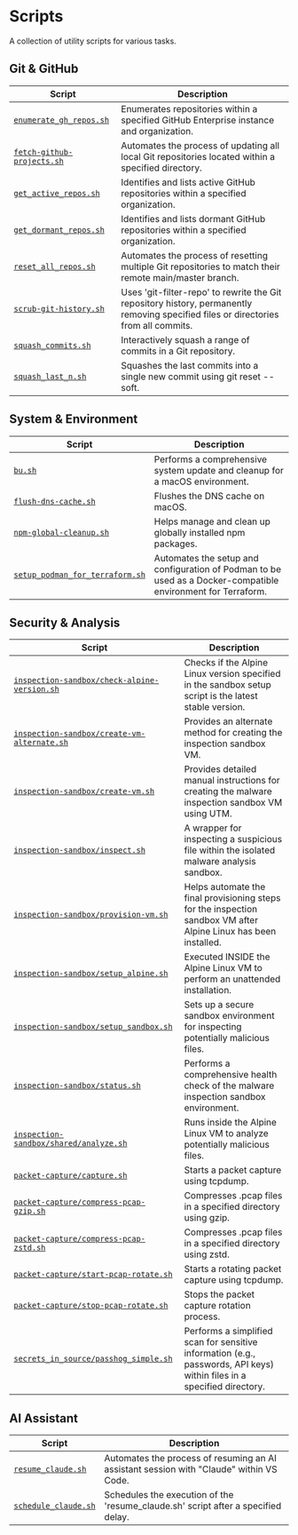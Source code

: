 # Scripts

A collection of utility scripts for various tasks.

## Git & GitHub

| Script | Description |
|---|---|
| [`enumerate_gh_repos.sh`](./enumerate_gh_repos.sh) | Enumerates repositories within a specified GitHub Enterprise instance and organization. |
| [`fetch-github-projects.sh`](./fetch-github-projects.sh) | Automates the process of updating all local Git repositories located within a specified directory. |
| [`get_active_repos.sh`](./get_active_repos.sh) | Identifies and lists active GitHub repositories within a specified organization. |
| [`get_dormant_repos.sh`](./get_dormant_repos.sh) | Identifies and lists dormant GitHub repositories within a specified organization. |
| [`reset_all_repos.sh`](./reset_all_repos.sh) | Automates the process of resetting multiple Git repositories to match their remote main/master branch. |
| [`scrub-git-history.sh`](./scrub-git-history.sh) | Uses 'git-filter-repo' to rewrite the Git repository history, permanently removing specified files or directories from all commits. |
| [`squash_commits.sh`](./squash_commits.sh) | Interactively squash a range of commits in a Git repository. |
| [`squash_last_n.sh`](./squash_last_n.sh) | Squashes the last <N> commits into a single new commit using git reset --soft. |

## System & Environment

| Script | Description |
|---|---|
| [`bu.sh`](./bu.sh) | Performs a comprehensive system update and cleanup for a macOS environment. |
| [`flush-dns-cache.sh`](./flush-dns-cache.sh) | Flushes the DNS cache on macOS. |
| [`npm-global-cleanup.sh`](./npm-global-cleanup.sh) | Helps manage and clean up globally installed npm packages. |
| [`setup_podman_for_terraform.sh`](./setup_podman_for_terraform.sh) | Automates the setup and configuration of Podman to be used as a Docker-compatible environment for Terraform. |

## Security & Analysis

| Script | Description |
|---|---|
| [`inspection-sandbox/check-alpine-version.sh`](./inspection-sandbox/check-alpine-version.sh) | Checks if the Alpine Linux version specified in the sandbox setup script is the latest stable version. |
| [`inspection-sandbox/create-vm-alternate.sh`](./inspection-sandbox/create-vm-alternate.sh) | Provides an alternate method for creating the inspection sandbox VM. |
| [`inspection-sandbox/create-vm.sh`](./inspection-sandbox/create-vm.sh) | Provides detailed manual instructions for creating the malware inspection sandbox VM using UTM. |
| [`inspection-sandbox/inspect.sh`](./inspection-sandbox/inspect.sh) | A wrapper for inspecting a suspicious file within the isolated malware analysis sandbox. |
| [`inspection-sandbox/provision-vm.sh`](./inspection-sandbox/provision-vm.sh) | Helps automate the final provisioning steps for the inspection sandbox VM after Alpine Linux has been installed. |
| [`inspection-sandbox/setup_alpine.sh`](./inspection-sandbox/setup_alpine.sh) | Executed INSIDE the Alpine Linux VM to perform an unattended installation. |
| [`inspection-sandbox/setup_sandbox.sh`](./inspection-sandbox/setup_sandbox.sh) | Sets up a secure sandbox environment for inspecting potentially malicious files. |
| [`inspection-sandbox/status.sh`](./inspection-sandbox/status.sh) | Performs a comprehensive health check of the malware inspection sandbox environment. |
| [`inspection-sandbox/shared/analyze.sh`](./inspection-sandbox/shared/analyze.sh) | Runs inside the Alpine Linux VM to analyze potentially malicious files. |
| [`packet-capture/capture.sh`](./packet-capture/capture.sh) | Starts a packet capture using tcpdump. |
| [`packet-capture/compress-pcap-gzip.sh`](./packet-capture/compress-pcap-gzip.sh) | Compresses .pcap files in a specified directory using gzip. |
| [`packet-capture/compress-pcap-zstd.sh`](./packet-capture/compress-pcap-zstd.sh) | Compresses .pcap files in a specified directory using zstd. |
| [`packet-capture/start-pcap-rotate.sh`](./packet-capture/start-pcap-rotate.sh) | Starts a rotating packet capture using tcpdump. |
| [`packet-capture/stop-pcap-rotate.sh`](./packet-capture/stop-pcap-rotate.sh) | Stops the packet capture rotation process. |
| [`secrets_in_source/passhog_simple.sh`](./secrets_in_source/passhog_simple.sh) | Performs a simplified scan for sensitive information (e.g., passwords, API keys) within files in a specified directory. |

## AI Assistant

| Script | Description |
|---|---|
| [`resume_claude.sh`](./resume_claude.sh) | Automates the process of resuming an AI assistant session with "Claude" within VS Code. |
| [`schedule_claude.sh`](./schedule_claude.sh) | Schedules the execution of the 'resume_claude.sh' script after a specified delay. |
